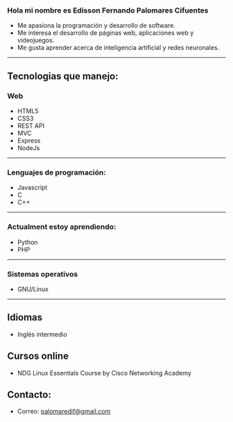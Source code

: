 ### Hola mi nombre es Edisson Fernando Palomares Cifuentes
- Me apasiona la programación y desarrollo de software.
- Me interesa el desarrollo de páginas web, aplicaciones web y videojuegos.
- Me gusta aprender acerca de inteligencia artificial y redes neuronales.
--- 
## Tecnologias que manejo:
### Web
- HTML5
- CSS3
- REST API
- MVC
- Express
- NodeJs
--- 
### Lenguajes de programación:
- Javascript
- C 
- C++
--- 

### Actualment estoy aprendiendo:
- Python
- PHP
--- 
### Sistemas operativos
- GNU/Linux
--- 
## Idiomas
- Inglés intermedio

## Cursos online
- NDG Linux Essentials Course by Cisco Networking Academy

## Contacto:
- Correo: palomaredif@gmail.com
